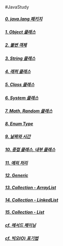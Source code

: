#JavaStudy
##### [0. java.lang 패키지](<0. java.lang 패키지.md>)
##### [1. Object 클래스](<1. Object 클래스.md>)
##### [2. 불변 객체](<2. 불변 객체.md>)
##### [3. String 클래스](<3. String 클래스.md>)
##### [4. 래퍼 클래스](<4. 래퍼 클래스.md>)
##### [5. Class 클래스](<5. Class 클래스.md>)
##### [6. System 클래스](<6. System 클래스.md>)
##### [7. Math, Random 클래스](<7. Math, Random 클래스.md>)
##### [8. Enum Type](<8. Enum Type.md>)
##### [9. 날짜와 시간](<9. 날짜와 시간.md>)
##### [10. 중첩 클래스, 내부 클래스](<10. 중첩 클래스, 내부 클래스.md>)
##### [11. 예외 처리](<11. 예외 처리.md>)
##### [12. Generic](<12. Generic.md>)
##### [13. Collection - ArrayList](<13. Collection - ArrayList.md>)
##### [14. Collection - LinkedList](<14. Collection - LinkedList.md>)
##### [15. Collection - List](<15. Collection - List.md>)


##### [cf. 메서드 체이닝](<cf. 메서드 체이닝.md>)
##### [cf. 빅오(O) 표기법](<cf. 빅오(O) 표기법.md>)
